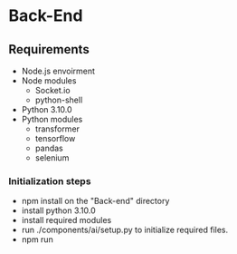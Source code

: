 # Back-End

## Requirements

- Node.js envoirment
- Node modules
    - Socket.io
    - python-shell
- Python 3.10.0
- Python modules
    - transformer
    - tensorflow
    - pandas
    - selenium

### Initialization steps

- npm install on the "Back-end" directory
- install python 3.10.0
- install required modules
- run ./components/ai/setup.py to initialize required files.
- npm run
